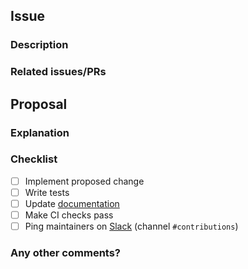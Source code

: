 <!--
Thank you for opening a pull request (PR)!

Please rename your PRs following this [format](https://flower.ai/docs/framework/contributor-tutorial-contribute-on-github.html#pr-title-format).
Contribution guidelines: https://github.com/adap/flower/blob/main/CONTRIBUTING.md
-->

## Issue

### Description

<!--
Describe the problem addressed by this PR.

Example: The variable name `rnd` could be misinterpreted as an abbreviation of *random*, but it refers to the current server round.
-->

### Related issues/PRs

<!--
Link issues and/or PRs that are related to this PR.

Example: Fixes #123. See also #456 and #789.
-->

## Proposal

### Explanation

<!--
Explain the changes and how they improve the issue described above.

Example: The variable `rnd` was renamed to `server_round` to improve readability.
-->

### Checklist

- [ ] Implement proposed change
- [ ] Write tests
- [ ] Update [documentation](https://flower.ai/docs/writing-documentation.html)
- [ ] Make CI checks pass
- [ ] Ping maintainers on [Slack](https://flower.ai/join-slack/) (channel `#contributions`)

### Any other comments?

<!--
Please be aware that it may take some time until the maintainers can review the PR.
Smaller PRs with good descriptions can be considered much more easily.

If you have an urgent request or question, please use the Flower Slack:

    https://flower.ai/join-slack/ (channel: #contributions)

Thank you for contributing to Flower!
-->
